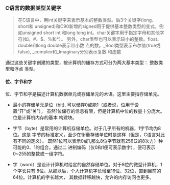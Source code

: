 ### C语言的数据类型关键字

> 在C语言中，用int关键字来表示基本的整数类型。后3个关键字(long、short和
> unsigned)和C90新增的signed用于提供基本整数类型的变式，例如unsigned short
> int 和long long int。char关键字用于指定字母和其他字符(如，#、$、%和*）。
> 另外，char类型也可以表示较小的整数。float、double和long double表示带小数
> 点的数。_Bool类型表示布尔值(true或false), _complex和_Imaginary分别表示复数
> 和虚数

通过这些关键字创建的类型，按计算机的储存方式可分为两大基本类型： 整数类型和浮点
类型。



#### 位、字节和字

位、字节和字是描述计算机数据单元或存储单元的术语。这里主要指存储单元。
* 最小的存储单元是位（bit), 可以储存0或能1（或者说，位用于设置“开”或“关”），
虽然1位储存的信息有限，但是计算机中位的数量十分庞大。位是计算机内存的基本
构建块。

* 字节（byte）是常用的计算机存储单位。对于几乎所有的机器，1字节均为8位。这是
字节的标准定义，至少在衡量存储单位时是这样（但是，C语言对此有不同的定义）。
既然1位可以表示0或1,那么8位字节就有256(2的8次方）种可能的0、1的组合。通过二
进制编码（仅0和1便可表示数字），便可表示0~255的整数或一组字符。

* 字（word）是设计计算机时给定的自然存储单位。对于8位的微型计算机，1个字长只有
8位。从那以后，个人计算机字长增至16位、32位，直到目前的64位。计算机的字长越大，
其数据转移越快，允许的内存访问也更多。
